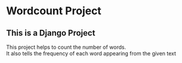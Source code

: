 # Wordcount Project

## This is a Django Project 
This project helps to count the number of words.<br>
It also tells the frequency of each word appearing from the given text
